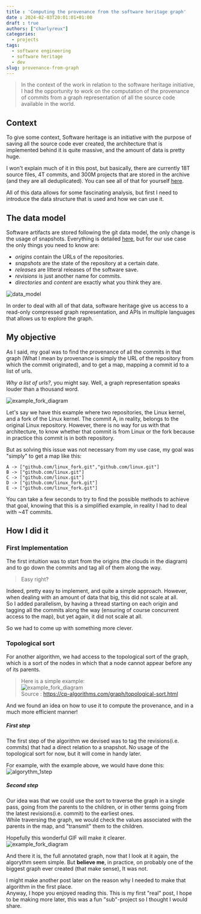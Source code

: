 ```yaml
---
title : 'Computing the provenance from the software heritage graph'
date : 2024-02-03T20:01:01+01:00
draft : true
authors: ["charlyreux"]
categories:
  - projects
tags:
  - software engineering
  - software heritage
  - dev
slug: provenance-from-graph
---
```


>In the context of the work in relation to the software heritage initiative, I had the opportunity to work on the computation of the provenance of commits from a graph representation of all the source code available in the world.


## Context
To give some context, Software heritage is an initiative with the purpose of saving all the source code ever created, the architecture that is implemented behind it is quite massive, and the amount of data is pretty huge.

I won't explain much of it in this post, but basically, there are currently 18T source files, 4T commits, and 300M projects that are stored in the archive (and they are all deduplicated). You can see all of that for yourself [here](https://archive.softwareheritage.org/).

All of this data allows for some fascinating analysis, but first I need to introduce the data structure that is used and how we can use it.

## The data model
Software artifacts are stored following the git data model, the only change is the usage of snapshots. Everything is detailed [here](https://docs.softwareheritage.org/devel/swh-model/data-model.html), but for our use case the only things you need to know are:
- *origins* contain the URLs of the repositories.
- *snapshots* are the state of the repository at a certain date.
- *releases* are litteral releases of the software save.
- *revisions* is just another name for commits.
- *directories* and *content* are exactly what you think they are.

![data_model](/assets/images/provenance_from_graph/data_model.png)

In order to deal with all of that data, software heritage give us access to a read-only compressed graph representation, and APIs in multiple languages that allows us to explore the graph.

## My objective

As I said, my goal was to find the provenance of all the commits in that graph (What I mean by provenance is simply the URL of the repository from which the commit originated), and to get a map, mapping a commit id to a list of urls.

*Why a list of urls?*, you might say. Well, a graph representation speaks louder than a thousand word.

![example_fork_diagram](/assets/images/provenance_from_graph/full-graph.png)

Let's say we have this example where two repositories, the Linux kernel, and a fork of the Linux kernel. The commit A, in reality, belongs to the original Linux repository. However, there is no way for us with that architecture, to know whether that commit is from Linux or the fork because in practice this commit is in both repository.

But as solving this issue was not necessary from my use case, my goal was "simply" to get a map like this:
```
A -> ["github.com/linux_fork.git","github.com/linux.git"]
B -> ["github.com/linux.git"]
C -> ["github.com/linux.git"]
D -> ["github.com/linux_fork.git"]
E -> ["github.com/linux_fork.git"]
```

You can take a few seconds to try to find the possible methods to achieve that goal, knowing that this is a simplified example, in reality I had to deal with ~4T commits. 

## How I did it
### First Implementation
The first intuition was to start from the origins (the clouds in the diagram) and to go down the commits and tag all of them along the way.  
> Easy right?

Indeed, pretty easy to implement, and quite a simple approach. However, when dealing with an amount of data that big, this did not scale at all.  
So I added parallelism, by having a thread starting on each origin and tagging all the commits along the way (ensuring of course concurrent access to the map), but yet again, it did not scale at all.

So we had to come up with something more clever.

### Topological sort

For another algorithm, we had access to the topological sort of the graph, which is a sort of the nodes in which that a node cannot appear before any of its parents.  
>Here is a simple example:  
>![example_fork_diagram](/assets/images/provenance_from_graph/toposort.png)  
>Source : https://cp-algorithms.com/graph/topological-sort.html

And we found an idea on how to use it to compute the provenance, and in a much more efficient manner!
##### First step
The first step of the algorithm we devised was to tag the revisions(i.e. commits) that had a direct relation to a snapshot.  No usage of the topological sort for now, but it will come in handy later.  

For example, with the example above, we would have done this:   
![algorythm_1step](/assets/images/provenance_from_graph/algo-1.png)

##### Second step 

Our idea was that we could use the sort to traverse the graph in a single pass, going from the parents to the children, or in other terms going from the latest revisions(i.e. commit) to the earliest ones.  
While traversing the graph, we would check the values associated with the parents in the map, and "transmit" them to the children.  

Hopefully this wonderful GIF will make it clearer.  
![example_fork_diagram](/assets/images/provenance_from_graph/algo-2.gif)

And there it is, the full annotated graph, now that I look at it again, the algorythm seem simple. But **believe me**, in practice, on probably one of the biggest graph ever created (that make sense), It was not.

I might make another post later on the reason why I needed to make that algorithm in the first place.  
Anyway, I hope you enjoyed reading this. This is my first "real" post, I hope to be making more later, this was a fun "sub"-project so I thought I would share.
